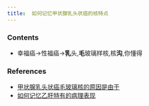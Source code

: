 ```yaml
---
title:  如何记忆甲状腺乳头状癌的核特点
--- 
```


### Contents
- 幸福癌→性福癌→**乳**头,**毛**玻璃样核,核**沟**,你懂得
### References
- [甲状腺乳头状癌毛玻璃核的原因是由于](/甲状腺乳头状癌毛玻璃核的原因是由于)
- [如何记忆乙肝特有的病理表现](/如何记忆乙肝特有的病理表现) 

